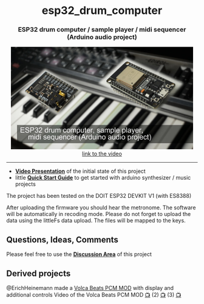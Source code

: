 <h1 align="center">esp32_drum_computer</h1>
<h3 align="center">ESP32 drum computer / sample player / midi sequencer (Arduino audio project)</h3>  
<p align="center"> 
  <img src="img/splash.jpg" alt="project picture" width="480px" height="270px"><br>
  <a href="video https://youtu.be/vvA7vfouk84">link to the video</a>
</p>

---

- **[Video Presentation][Preview Video]** of the initial state of this project
- little **[Quick Start Guide][Quick Start]** to get started with arduino synthesizer / music projects

The project has been tested on the DOIT ESP32 DEVKIT V1 (with ES8388)

After uploading the firmware you should hear the metronome.
The software will be automatically in recoding mode.
Please do not forget to upload the data using the littleFs data upload.
The files will be mapped to the keys.

Questions, Ideas, Comments
---
Please feel free to use the **[Discussion Area][Discussions]** of this project

Derived projects 
---
@ErichHeinemann made a [Volca Beats PCM MOD][Erich Github] with display and additional controls
Video of the Volca Beats PCM MOD [:tv:][Erich Video 1] (2) [:tv:][Erich Video 2] (3) [:tv:][Erich Video 3]


<!----------------------------------------------------------------------------->

[Preview Video]: https://youtu.be/vvA7vfouk84
[Quick Start]: https://youtu.be/ZNxGCB-d68g

[Discussions]: https://github.com/marcel-licence/esp32_drum_computer/discussions


[Erich Github]: https://github.com/ErichHeinemann/ESP32-Audio-Tests-ML
[Erich Video 1]: https://youtu.be/XIrn2-dZn1U
[Erich Video 2]: https://youtu.be/J7IOvEoxopA
[Erich Video 3]: https://youtu.be/R3fIEp8z8aU